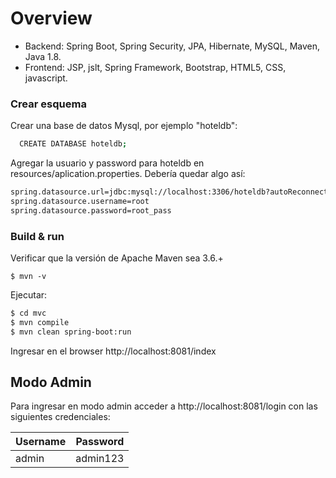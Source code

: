 # Overview
 
- Backend: Spring Boot, Spring Security, JPA, Hibernate, MySQL, Maven, Java 1.8.
- Frontend: JSP, jslt, Spring Framework, Bootstrap, HTML5, CSS, javascript.

### Crear esquema

Crear una base de datos Mysql, por ejemplo "hoteldb":

```sh
  CREATE DATABASE hoteldb;
```
 
Agregar la usuario y password para hoteldb en resources/aplication.properties. Debería quedar algo así:

```sh
spring.datasource.url=jdbc:mysql://localhost:3306/hoteldb?autoReconnect=true&useUnicode=true&characterEncoding=UTF-8&allowMultiQueries=true&useSSL=false
spring.datasource.username=root
spring.datasource.password=root_pass
```

### Build & run

Verificar que la versión de Apache Maven sea 3.6.+

```$ mvn -v ```

Ejecutar:

```sh
$ cd mvc
$ mvn compile
$ mvn clean spring-boot:run
```

Ingresar en el browser http://localhost:8081/index 

## Modo Admin

Para ingresar en modo admin acceder a http://localhost:8081/login con las siguientes credenciales:

| Username | Password |
| -------- | -------- |
| admin    | admin123 |

